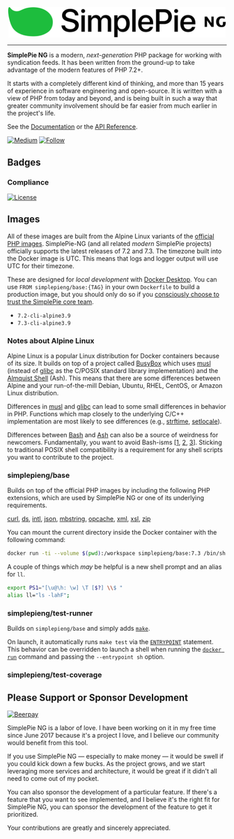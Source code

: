 <div align="center"><img src="logo.png" width="500"><br></div>

----

**SimplePie NG** is a modern, _next-generation_ PHP package for working with syndication feeds. It has been written from the ground-up to take advantage of the modern features of PHP 7.2+.

It starts with a completely different kind of thinking, and more than 15 years of experience in software engineering and open-source. It is written with a view of PHP from today and beyond, and is being built in such a way that greater community involvement should be far easier from much earlier in the project's life.

See the [Documentation](https://github.com/simplepie/simplepie-ng/wiki) or the [API Reference](https://simplepie.github.io/simplepie-ng/).

[![Medium](https://img.shields.io/badge/medium-simplepie--ng-blue.svg?style=for-the-badge)](https://medium.com/simplepie-ng)
[![Follow](https://img.shields.io/twitter/follow/simplepie_ng.svg?style=for-the-badge&label=Twitter)](https://twitter.com/intent/follow?screen_name=simplepie_ng)

## Badges

### Compliance

[![License](https://img.shields.io/github/license/simplepie/docker.svg?style=for-the-badge)](https://github.com/simplepie/docker/blob/master/LICENSE.md)

## Images

All of these images are built from the Alpine Linux variants of the [official PHP images](https://hub.docker.com/_/php). SimplePie-NG (and all related _modern_ SimplePie projects) officially supports the latest releases of 7.2 and 7.3. The timezone built into the Docker image is UTC. This means that logs and logger output will use UTC for their timezone.

These are designed for _local development_ with [Docker Desktop]. You can use `FROM simplepieng/base:{TAG}` in your own `Dockerfile` to build a production image, but you should only do so if you [consciously choose to trust the SimplePie core team](https://ryanparman.com/posts/2018/understanding-trust-in-your-infrastructure/).

* `7.2-cli-alpine3.9`
* `7.3-cli-alpine3.9`

### Notes about Alpine Linux

Alpine Linux is a popular Linux distribution for Docker containers because of its size. It builds on top of a project called [BusyBox] which uses [musl] (instead of [glibc] as the C/POSIX standard library implementation) and the [Almquist Shell] (Ash). This means that there are some differences between Alpine and your run-of-the-mill Debian, Ubuntu, RHEL, CentOS, or Amazon Linux distribution.

Differences in [musl] and [glibc] can lead to some small differences in behavior in PHP. Functions which map closely to the underlying C/C++ implementation are most likely to see differences (e.g., [strftime], [setlocale]).

Differences between [Bash] and [Ash][Almquist Shell] can also be a source of weirdness for newcomers. Fundamentally, you want to avoid Bash-isms [[1](https://wiki.ubuntu.com/DashAsBinSh), [2](https://mywiki.wooledge.org/Bashism), [3](https://linux.die.net/man/1/ash)]. Sticking to traditional POSIX shell compatibility is a requirement for any shell scripts you want to contribute to the project.

### simplepieng/base

Builds on top of the official PHP images by including the following PHP extensions, which are used by SimplePie NG or one of its underlying requirements.

[curl](https://php.net/manual/en/book.curl.php), [ds](https://www.php.net/manual/en/book.ds.php), [intl](https://www.php.net/manual/en/book.intl.php), [json](https://www.php.net/manual/en/book.json.php), [mbstring](https://www.php.net/manual/en/book.mbstring.php), [opcache](https://www.php.net/manual/en/book.opcache.php), [xml](https://www.php.net/manual/en/book.xml.php), [xsl](https://www.php.net/manual/en/book.xsl.php), [zip](https://www.php.net/manual/en/book.zip.php)

You can mount the current directory inside the Docker container with the following command:

```bash
docker run -ti --volume $(pwd):/workspace simplepieng/base:7.3 /bin/sh
```

A couple of things which _may_ be helpful is a new shell prompt and an alias for `ll`.

```bash
export PS1="[\u@\h: \w] \T [$?] \\$ "
alias ll="ls -lahF";
```

### simplepieng/test-runner

Builds on `simplepieng/base` and simply adds [`make`](https://www.gnu.org/software/make/).

On launch, it automatically runs `make test` via the [`ENTRYPOINT`](https://docs.docker.com/engine/reference/builder/#entrypoint) statement. This behavior can be overridden to launch a shell when running the [`docker run`](https://docs.docker.com/engine/reference/commandline/run/) command and passing the `--entrypoint sh` option.

### simplepieng/test-coverage



## Please Support or Sponsor Development

[![Beerpay](https://img.shields.io/beerpay/simplepie/simplepie-ng.svg?style=flat-square)](https://beerpay.io/simplepie/simplepie-ng)

SimplePie NG is a labor of love. I have been working on it in my free time since June 2017 because it's a project I love, and I believe our community would benefit from this tool.

If you use SimplePie NG — especially to make money — it would be swell if you could kick down a few bucks. As the project grows, and we start leveraging more services and architecture, it would be great if it didn't all need to come out of my pocket.

You can also sponsor the development of a particular feature. If there's a feature that you want to see implemented, and I believe it's the right fit for SimplePie NG, you can sponsor the development of the feature to get it prioritized.

Your contributions are greatly and sincerely appreciated.

  [Almquist Shell]: https://en.wikipedia.org/wiki/Almquist_shell
  [Bash]: https://devhints.io/bash
  [BusyBox]: https://busybox.net/downloads/BusyBox.html
  [Docker Desktop]: https://hub.docker.com/search?q=docker%20desktop&type=edition&offering=community
  [glibc]: https://www.gnu.org/software/libc/
  [musl]: https://www.musl-libc.org
  [setlocale]: https://www.php.net/manual/en/function.setlocale.php
  [strftime]: https://php.net/manual/en/function.strftime.php
